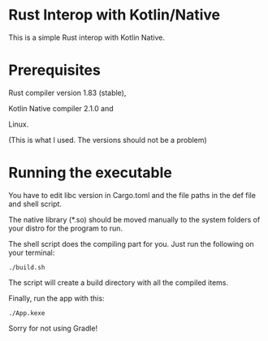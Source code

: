 # Rust Interop with Kotlin/Native

This is a simple Rust interop with Kotlin Native.

# Prerequisites
Rust compiler version 1.83 (stable),
 
Kotlin Native compiler 2.1.0 and

Linux. 

(This is what I used. The versions should not be a problem)

# Running the executable

You have to edit libc version in Cargo.toml and the file paths in the def file
and shell script.

The native library (*.so) should be moved manually to the system folders of your distro for the program to run.

The shell script does the compiling part for you. Just run the following on your terminal:

```
./build.sh
```

The script will create a build directory with all the compiled items.

Finally, run the app with this:

```
./App.kexe
```

Sorry for not using Gradle!
